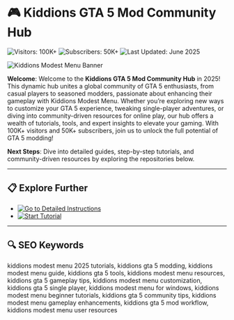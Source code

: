 # 🎮 Kiddions GTA 5 Mod Community Hub  

![Visitors: 100K+](https://img.shields.io/badge/Visitors-100K+-ff9f43) ![Subscribers: 50K+](https://img.shields.io/badge/Subscribers-50K+-6ab04c) ![Last Updated: June 2025](https://img.shields.io/badge/Last_Updated-June_2025-3498db)  

![Kiddions Modest Menu Banner](https://i.ytimg.com/vi/f4lxvzRW5ZI/maxresdefault.jpg)  

**Welcome**: Welcome to the **Kiddions GTA 5 Mod Community Hub** in 2025! This dynamic hub unites a global community of GTA 5 enthusiasts, from casual players to seasoned modders, passionate about enhancing their gameplay with Kiddions Modest Menu. Whether you’re exploring new ways to customize your GTA 5 experience, tweaking single-player adventures, or diving into community-driven resources for online play, our hub offers a wealth of tutorials, tools, and expert insights to elevate your gaming. With 100K+ visitors and 50K+ subscribers, join us to unlock the full potential of GTA 5 modding!  

**Next Steps**: Dive into detailed guides, step-by-step tutorials, and community-driven resources by exploring the repositories below.  

---

## 📋 Explore Further  

- [![Go to Detailed Instructions](https://img.shields.io/badge/Go_to_Detailed_Instructions-NOW-blueviolet)](https://github.com/Kiddions-GTA5-Community/Kiddions-Modest-Free-Menu-Hub)  
- [![Start Tutorial](https://img.shields.io/badge/Start_Tutorial-NOW-blueviolet)](https://github.com/Kiddions-GTA5-Community/.github)  

---

## 🔍 SEO Keywords  

kiddions modest menu 2025 tutorials, kiddions gta 5 modding, kiddions modest menu guide, kiddions gta 5 tools, kiddions modest menu resources, kiddions gta 5 gameplay tips, kiddions modest menu customization, kiddions gta 5 single player, kiddions modest menu for windows, kiddions modest menu beginner tutorials, kiddions gta 5 community tips, kiddions modest menu gameplay enhancements, kiddions gta 5 mod workflow, kiddions modest menu user resources
